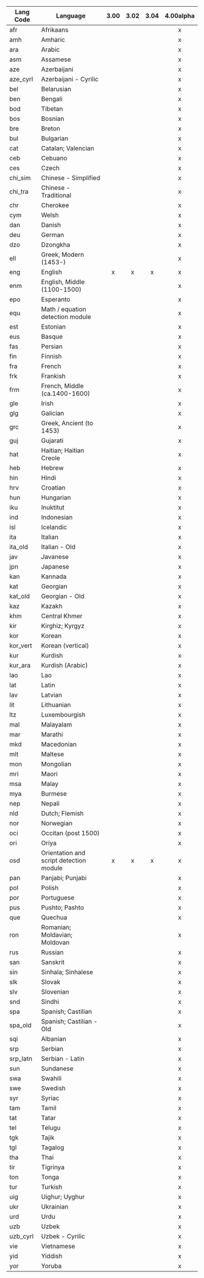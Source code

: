 |Lang Code|Language|3.00|3.02|3.04|4.00alpha|
|---|---|:---:|:---:|:---:|:---:|
|afr|Afrikaans||  |  | x |
|amh|Amharic||  |  | x |
|ara|Arabic||  |  | x |
|asm|Assamese||  |  | x |
|aze|Azerbaijani||  |  | x |
|aze_cyrl|Azerbaijani - Cyrilic||  |  | x |
|bel|Belarusian||  |  | x |
|ben|Bengali||  |  | x |
|bod|Tibetan||  |  | x |
|bos|Bosnian||  |  | x |
|bre|Breton||  |  | x |
|bul|Bulgarian||  |  | x |
|cat|Catalan; Valencian||  |  | x |
|ceb|Cebuano||  |  | x |
|ces|Czech||  |  | x |
|chi_sim|Chinese - Simplified||  |  | x |
|chi_tra|Chinese - Traditional||  |  | x |
|chr|Cherokee||  |  | x |
|cym|Welsh||  |  | x |
|dan|Danish||  |  | x |
|deu|German||  |  | x |
|dzo|Dzongkha||  |  | x |
|ell|Greek, Modern (1453-)||  |  | x |
|eng|English|x| x | x | x |
|enm|English, Middle (1100-1500)||  |  | x |
|epo|Esperanto||  |  | x |
|equ|Math / equation detection module||  |  | x |
|est|Estonian||  |  | x |
|eus|Basque||  |  | x |
|fas|Persian||  |  | x |
|fin|Finnish||  |  | x |
|fra|French||  |  | x |
|frk|Frankish||  |  | x |
|frm|French, Middle (ca.1400-1600)||  |  | x |
|gle|Irish||  |  | x |
|glg|Galician||  |  | x |
|grc|Greek, Ancient (to 1453)||  |  | x |
|guj|Gujarati||  |  | x |
|hat|Haitian; Haitian Creole||  |  | x |
|heb|Hebrew||  |  | x |
|hin|Hindi||  |  | x |
|hrv|Croatian||  |  | x |
|hun|Hungarian||  |  | x |
|iku|Inuktitut||  |  | x |
|ind|Indonesian||  |  | x |
|isl|Icelandic||  |  | x |
|ita|Italian||  |  | x |
|ita_old|Italian - Old||  |  | x |
|jav|Javanese||  |  | x |
|jpn|Japanese||  |  | x |
|kan|Kannada||  |  | x |
|kat|Georgian||  |  | x |
|kat_old|Georgian - Old||  |  | x |
|kaz|Kazakh||  |  | x |
|khm|Central Khmer||  |  | x |
|kir|Kirghiz; Kyrgyz||  |  | x |
|kor|Korean||  |  | x |
|kor_vert|Korean (vertical)||  |  | x |
|kur|Kurdish||  |  | x |
|kur_ara|Kurdish (Arabic)||  |  | x |
|lao|Lao||  |  | x |
|lat|Latin||  |  | x |
|lav|Latvian||  |  | x |
|lit|Lithuanian||  |  | x |
|ltz|Luxembourgish||  |  | x |
|mal|Malayalam||  |  | x |
|mar|Marathi||  |  | x |
|mkd|Macedonian||  |  | x |
|mlt|Maltese||  |  | x |
|mon|Mongolian||  |  | x |
|mri|Maori||  |  | x |
|msa|Malay||  |  | x |
|mya|Burmese||  |  | x |
|nep|Nepali||  |  | x |
|nld|Dutch; Flemish||  |  | x |
|nor|Norwegian||  |  | x |
|oci|Occitan (post 1500)||  |  | x |
|ori|Oriya||  |  | x |
|osd|Orientation and script detection module|x| x | x | x |
|pan|Panjabi; Punjabi||  |  | x |
|pol|Polish||  |  | x |
|por|Portuguese||  |  | x |
|pus|Pushto; Pashto||  |  | x |
|que|Quechua||  |  | x |
|ron|Romanian; Moldavian; Moldovan||  |  | x |
|rus|Russian||  |  | x |
|san|Sanskrit||  |  | x |
|sin|Sinhala; Sinhalese||  |  | x |
|slk|Slovak||  |  | x |
|slv|Slovenian||  |  | x |
|snd|Sindhi||  |  | x |
|spa|Spanish; Castilian||  |  | x |
|spa_old|Spanish; Castilian - Old||  |  | x |
|sqi|Albanian||  |  | x |
|srp|Serbian||  |  | x |
|srp_latn|Serbian - Latin||  |  | x |
|sun|Sundanese||  |  | x |
|swa|Swahili||  |  | x |
|swe|Swedish||  |  | x |
|syr|Syriac||  |  | x |
|tam|Tamil||  |  | x |
|tat|Tatar||  |  | x |
|tel|Telugu||  |  | x |
|tgk|Tajik||  |  | x |
|tgl|Tagalog||  |  | x |
|tha|Thai||  |  | x |
|tir|Tigrinya||  |  | x |
|ton|Tonga||  |  | x |
|tur|Turkish||  |  | x |
|uig|Uighur; Uyghur||  |  | x |
|ukr|Ukrainian||  |  | x |
|urd|Urdu||  |  | x |
|uzb|Uzbek||  |  | x |
|uzb_cyrl|Uzbek - Cyrilic||  |  | x |
|vie|Vietnamese||  |  | x |
|yid|Yiddish||  |  | x |
|yor|Yoruba||  |  | x |
